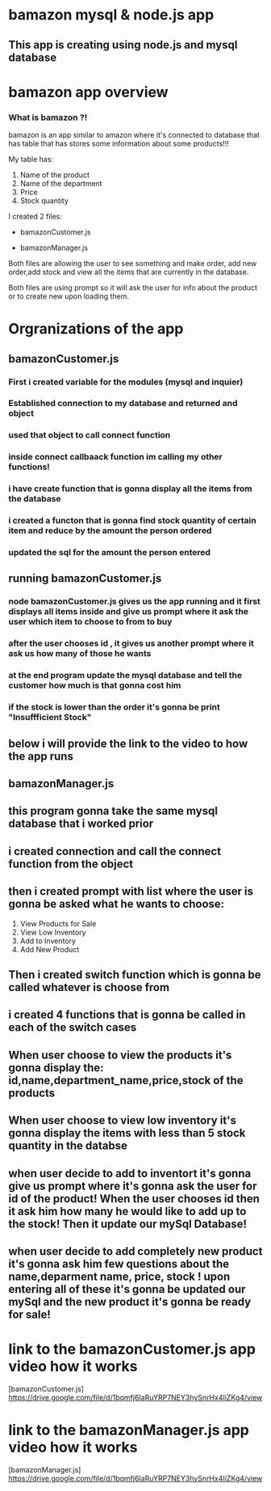 # bamazon mysql & node.js app

## This app is creating using node.js and mysql database



# bamazon app overview

### What is bamazon ?!  

bamazon is an app similar to amazon where it's connected to database that has table that has stores some information about some products!!!

My table has:
1. Name of the product
2. Name of the department
3. Price
4. Stock quantity

I created 2 files: 
* bamazonCustomer.js

* bamazonManager.js

Both files are allowing the user to see something and make order, add new order,add stock and view all the items that are currently in the database.

Both files are using prompt so it will ask the user for info about the product or to create new upon loading them.


# Orgranizations of the app

## bamazonCustomer.js

### First i created variable for the modules (mysql and inquier)
### Established connection to my database and returned and object
### used that object to call connect function
### inside connect callbaack function im calling my other functions!
### i have create function that is gonna display all the items from the database 
### i created a functon that is gonna find stock  quantity of certain item and reduce by the amount the person ordered
### updated the sql for the amount the person entered


## running bamazonCustomer.js

### node bamazonCustomer.js gives us the app running and it first displays all items inside and give us prompt where it ask the user which item to choose to from to buy
### after the user chooses id , it gives us another prompt where it ask us how many of those he wants
### at the end program update the mysql database and tell the customer how much is that gonna cost him
### if the stock is lower than the order it's gonna be print "Insuffficient Stock"

## below i will provide the link to the video to how the app runs


## bamazonManager.js

## this program gonna take the same mysql database that i worked prior

## i created connection and call the connect function from the object
## then i created prompt with list where the user is gonna be asked what he wants to choose:
1. View Products for Sale
2. View Low Inventory
3. Add to Inventory
4. Add New Product

## Then i created switch function which is gonna be called whatever is choose from
## i created 4 functions that is gonna be called in each of the switch cases

## When user choose to view the products it's gonna display the: id,name,department_name,price,stock of the products

## When user choose to view low inventory it's gonna display the items with less than 5 stock quantity in the databse

## when user decide to add to inventort it's gonna give us prompt where it's gonna ask the user for id of the product! When the user chooses id then it ask him how many he would like to add up to the stock!  Then it update our mySql Database!

## when user decide to add completely new product it's gonna ask him few questions about the name,deparment name, price, stock ! upon entering all of these it's gonna be updated our mySql and the new product it's gonna be ready for sale!

# link to the bamazonCustomer.js app video how it works

[bamazonCustomer.js] https://drive.google.com/file/d/1bqmfj6IaRuYRP7NEY3hySnrHx4IiZKg4/view





# link to the bamazonManager.js app video how it works

[bamazonManager.js] https://drive.google.com/file/d/1bqmfj6IaRuYRP7NEY3hySnrHx4IiZKg4/view

